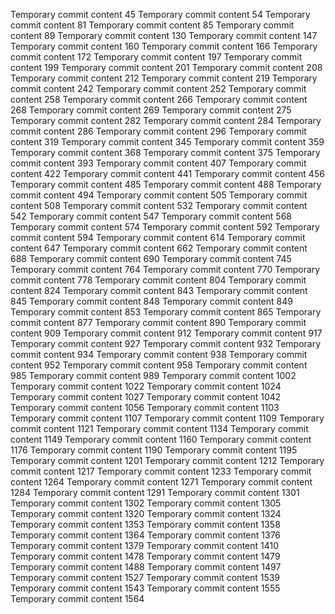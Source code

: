 Temporary commit content 45
Temporary commit content 54
Temporary commit content 81
Temporary commit content 85
Temporary commit content 89
Temporary commit content 130
Temporary commit content 147
Temporary commit content 160
Temporary commit content 166
Temporary commit content 172
Temporary commit content 197
Temporary commit content 199
Temporary commit content 201
Temporary commit content 208
Temporary commit content 212
Temporary commit content 219
Temporary commit content 242
Temporary commit content 252
Temporary commit content 258
Temporary commit content 266
Temporary commit content 268
Temporary commit content 269
Temporary commit content 275
Temporary commit content 282
Temporary commit content 284
Temporary commit content 286
Temporary commit content 296
Temporary commit content 319
Temporary commit content 345
Temporary commit content 359
Temporary commit content 368
Temporary commit content 375
Temporary commit content 393
Temporary commit content 407
Temporary commit content 422
Temporary commit content 441
Temporary commit content 456
Temporary commit content 485
Temporary commit content 488
Temporary commit content 494
Temporary commit content 505
Temporary commit content 508
Temporary commit content 532
Temporary commit content 542
Temporary commit content 547
Temporary commit content 568
Temporary commit content 574
Temporary commit content 592
Temporary commit content 594
Temporary commit content 614
Temporary commit content 647
Temporary commit content 662
Temporary commit content 688
Temporary commit content 690
Temporary commit content 745
Temporary commit content 764
Temporary commit content 770
Temporary commit content 778
Temporary commit content 804
Temporary commit content 824
Temporary commit content 843
Temporary commit content 845
Temporary commit content 848
Temporary commit content 849
Temporary commit content 853
Temporary commit content 865
Temporary commit content 877
Temporary commit content 890
Temporary commit content 909
Temporary commit content 912
Temporary commit content 917
Temporary commit content 927
Temporary commit content 932
Temporary commit content 934
Temporary commit content 938
Temporary commit content 952
Temporary commit content 958
Temporary commit content 985
Temporary commit content 989
Temporary commit content 1002
Temporary commit content 1022
Temporary commit content 1024
Temporary commit content 1027
Temporary commit content 1042
Temporary commit content 1056
Temporary commit content 1103
Temporary commit content 1107
Temporary commit content 1109
Temporary commit content 1121
Temporary commit content 1134
Temporary commit content 1149
Temporary commit content 1160
Temporary commit content 1176
Temporary commit content 1190
Temporary commit content 1195
Temporary commit content 1201
Temporary commit content 1212
Temporary commit content 1217
Temporary commit content 1233
Temporary commit content 1264
Temporary commit content 1271
Temporary commit content 1284
Temporary commit content 1291
Temporary commit content 1301
Temporary commit content 1302
Temporary commit content 1305
Temporary commit content 1320
Temporary commit content 1324
Temporary commit content 1353
Temporary commit content 1358
Temporary commit content 1364
Temporary commit content 1376
Temporary commit content 1379
Temporary commit content 1410
Temporary commit content 1478
Temporary commit content 1479
Temporary commit content 1488
Temporary commit content 1497
Temporary commit content 1527
Temporary commit content 1539
Temporary commit content 1543
Temporary commit content 1555
Temporary commit content 1564
